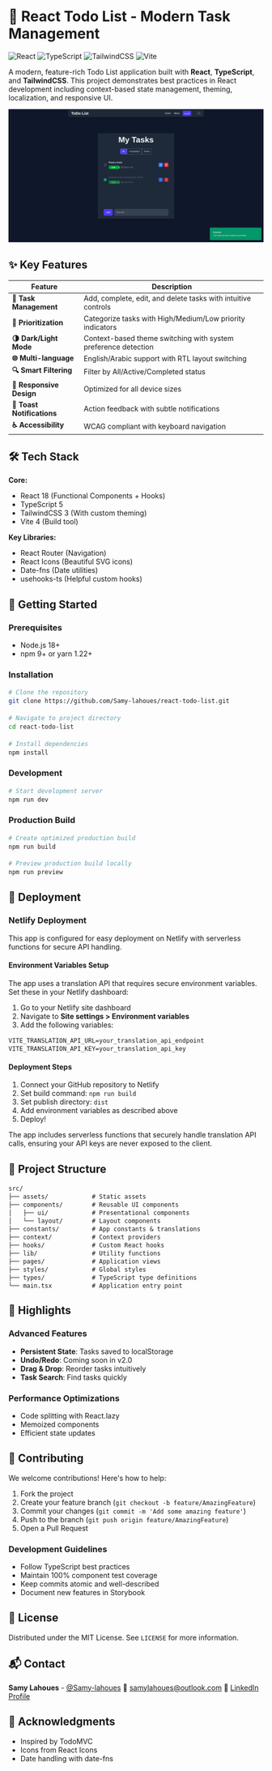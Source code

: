 # 📝 React Todo List - Modern Task Management

![React](https://img.shields.io/badge/React-18.2-blue)
![TypeScript](https://img.shields.io/badge/TypeScript-5.0-blue)
![TailwindCSS](https://img.shields.io/badge/TailwindCSS-3.3-blue)
![Vite](https://img.shields.io/badge/Vite-4.0-orange)

A modern, feature-rich Todo List application built with **React**, **TypeScript**, and **TailwindCSS**. This project demonstrates best practices in React development including context-based state management, theming, localization, and responsive UI.

![App Screenshot](./public/screenshot.png) <!-- Add a screenshot here -->

## ✨ Key Features

| Feature | Description |
|---------|-------------|
| **📌 Task Management** | Add, complete, edit, and delete tasks with intuitive controls |
| **🎯 Prioritization** | Categorize tasks with High/Medium/Low priority indicators |
| **🌗 Dark/Light Mode** | Context-based theme switching with system preference detection |
| **🌐 Multi-language** | English/Arabic support with RTL layout switching |
| **🔍 Smart Filtering** | Filter by All/Active/Completed status |
| **📱 Responsive Design** | Optimized for all device sizes |
| **🔔 Toast Notifications** | Action feedback with subtle notifications |
| **♿ Accessibility** | WCAG compliant with keyboard navigation |

## 🛠 Tech Stack

**Core:**
- React 18 (Functional Components + Hooks)
- TypeScript 5
- TailwindCSS 3 (With custom theming)
- Vite 4 (Build tool)

**Key Libraries:**
- React Router (Navigation)
- React Icons (Beautiful SVG icons)
- Date-fns (Date utilities)
- usehooks-ts (Helpful custom hooks)

## 🚀 Getting Started

### Prerequisites
- Node.js 18+
- npm 9+ or yarn 1.22+

### Installation
```bash
# Clone the repository
git clone https://github.com/Samy-lahoues/react-todo-list.git

# Navigate to project directory
cd react-todo-list

# Install dependencies
npm install
```

### Development
```bash
# Start development server
npm run dev
```

### Production Build
```bash
# Create optimized production build
npm run build

# Preview production build locally
npm run preview
```

## 🚀 Deployment

### Netlify Deployment

This app is configured for easy deployment on Netlify with serverless functions for secure API handling.

#### Environment Variables Setup

The app uses a translation API that requires secure environment variables. Set these in your Netlify dashboard:

1. Go to your Netlify site dashboard
2. Navigate to **Site settings > Environment variables**
3. Add the following variables:

```
VITE_TRANSLATION_API_URL=your_translation_api_endpoint
VITE_TRANSLATION_API_KEY=your_translation_api_key
```

#### Deployment Steps

1. Connect your GitHub repository to Netlify
2. Set build command: `npm run build`
3. Set publish directory: `dist`
4. Add environment variables as described above
5. Deploy!

The app includes serverless functions that securely handle translation API calls, ensuring your API keys are never exposed to the client.

## 📂 Project Structure

```
src/
├── assets/            # Static assets
├── components/        # Reusable UI components
│   ├── ui/            # Presentational components
│   └── layout/        # Layout components
├── constants/         # App constants & translations
├── context/           # Context providers
├── hooks/             # Custom React hooks
├── lib/               # Utility functions
├── pages/             # Application views
├── styles/            # Global styles
├── types/             # TypeScript type definitions
└── main.tsx           # Application entry point
```

## 🌟 Highlights

### Advanced Features
- **Persistent State**: Tasks saved to localStorage
- **Undo/Redo**: Coming soon in v2.0
- **Drag & Drop**: Reorder tasks intuitively
- **Task Search**: Find tasks quickly

### Performance Optimizations
- Code splitting with React.lazy
- Memoized components
- Efficient state updates

## 🤝 Contributing

We welcome contributions! Here's how to help:

1. Fork the project
2. Create your feature branch (`git checkout -b feature/AmazingFeature`)
3. Commit your changes (`git commit -m 'Add some amazing feature'`)
4. Push to the branch (`git push origin feature/AmazingFeature`)
5. Open a Pull Request

### Development Guidelines
- Follow TypeScript best practices
- Maintain 100% component test coverage
- Keep commits atomic and well-described
- Document new features in Storybook

## 📜 License

Distributed under the MIT License. See `LICENSE` for more information.

## 📬 Contact

**Samy Lahoues** - [@Samy-lahoues](https://github.com/Samy-lahoues)
📧 samylahoues@outlook.com
💼 [LinkedIn Profile](https://linkedin.com/in/samy-lahoues)

## 🙏 Acknowledgments

- Inspired by TodoMVC
- Icons from React Icons
- Date handling with date-fns
